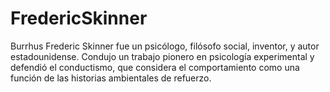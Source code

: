 # FredericSkinner
Burrhus Frederic Skinner fue un psicólogo, filósofo social, inventor, y autor estadounidense. Condujo un trabajo pionero en psicología experimental y defendió el conductismo, que considera el comportamiento como una función de las historias ambientales de refuerzo.
